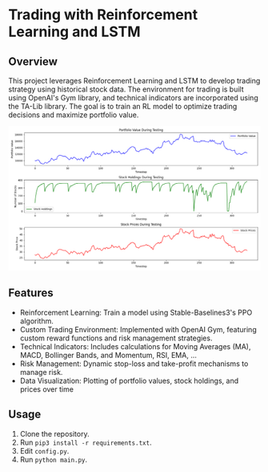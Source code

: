 # Trading with Reinforcement Learning and LSTM

## Overview
This project leverages Reinforcement Learning and LSTM to develop trading strategy using historical stock data. The environment for trading is built using OpenAI's Gym library, and technical indicators are incorporated using the TA-Lib library. The goal is to train an RL model to optimize trading decisions and maximize portfolio value.

![AI Trader Performance PLots](results/results_plot.png)

## Features
- Reinforcement Learning: Train a model using Stable-Baselines3's PPO algorithm.
- Custom Trading Environment: Implemented with OpenAI Gym, featuring custom reward functions and risk management strategies.
- Technical Indicators: Includes calculations for Moving Averages (MA), MACD, Bollinger Bands, and Momentum, RSI, EMA, ...
- Risk Management: Dynamic stop-loss and take-profit mechanisms to manage risk.
- Data Visualization: Plotting of portfolio values, stock holdings, and prices over time

## Usage
1. Clone the repository.
2. Run `pip3 install -r requirements.txt`.
4. Edit `config.py`.
5. Run `python main.py`.
